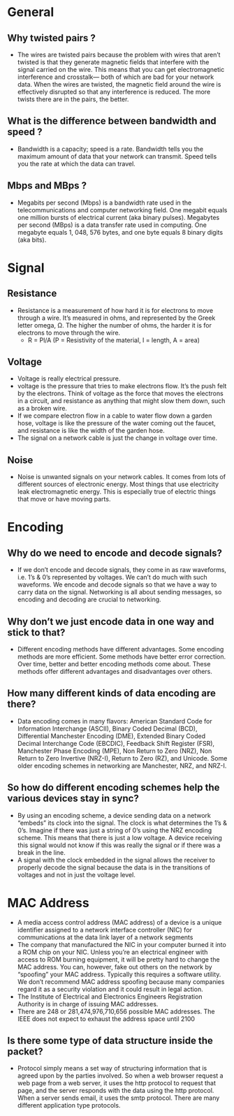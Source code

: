 # General

## Why twisted pairs ?
* The wires are twisted pairs because the problem with wires that aren’t twisted is that they generate
magnetic fields that interfere with the signal carried on the wire. This
means that you can get electromagnetic interference and crosstalk—
both of which are bad for your network data.
When the wires are twisted, the magnetic field around the wire is
effectively disrupted so that any interference is reduced. The more
twists there are in the pairs, the better.

## What is the difference between bandwidth and speed ?
*  Bandwidth is a capacity; speed is
a rate. Bandwidth tells you the maximum
amount of data that your network can
transmit. Speed tells you the rate at which
the data can travel.

## Mbps and MBps ? 
* Megabits per second (Mbps)
is a bandwidth rate used in the
telecommunications and computer
networking field. One megabit equals one
million bursts of electrical current (aka
binary pulses). Megabytes per second
(MBps) is a data transfer rate used in
computing. One megabyte equals 1, 048,
576 bytes, and one byte equals 8 binary
digits (aka bits).

# Signal 
## Resistance
* Resistance is a measurement of how hard it is for electrons to
move through a wire. It’s measured in ohms, and represented by the
Greek letter omega, Ω. The higher the number of ohms, the harder
it is for electrons to move through the wire.
    * R = Pl/A (P = Resistivity of the material, l = length, A = area)

## Voltage
* Voltage is really electrical pressure.
*  voltage is the pressure that tries to make electrons flow.
It’s the push felt by the electrons. Think of voltage as the force that
moves the electrons in a circuit, and resistance as anything that might
slow them down, such as a broken wire.
* If we compare electron flow in a cable to water flow down a garden
hose, voltage is like the pressure of the water coming out the faucet,
and resistance is like the width of the garden hose.
* The signal on a network cable is just the change in voltage
over time.

## Noise
* Noise is unwanted signals on your network cables.
It comes from lots of different sources of electronic
energy. Most things that use electricity leak
electromagnetic energy. This is especially true of
electric things that move or have moving parts.

# Encoding
##  Why do we need to encode and decode signals?
* If we don’t encode and decode signals,
they come in as raw waveforms, i.e. 1’s &
0’s represented by voltages. We can’t do
much with such waveforms. We encode
and decode signals so that we have a way
to carry data on the signal. Networking is all
about sending messages, so encoding and
decoding are crucial to networking.

## Why don’t we just encode data in one way and stick to that?
*  Different encoding methods have
different advantages. Some encoding
methods are more efficient. Some methods
have better error correction. Over time,
better and better encoding methods come
about. These methods offer different
advantages and disadvantages over others.

##  How many different kinds of data encoding are there?
*  Data encoding comes in many flavors:
American Standard Code for Information
Interchange (ASCII), Binary Coded Decimal
(BCD), Differential Manchester Encoding
(DME), Extended Binary Coded Decimal
Interchange Code (EBCDIC), Feedback
Shift Register (FSR), Manchester Phase
Encoding (MPE), Non Return to Zero (NRZ),
Non Return to Zero Invertive (NRZ-I),
Return to Zero (RZ), and Unicode. Some
older encoding schemes in networking are
Manchester, NRZ, and NRZ-I.

##  So how do different encoding schemes help the various devices stay in sync?
*  By using an encoding scheme, a
device sending data on a network “embeds”
its clock into the signal. The clock is what
determines the 1’s & 0’s. Imagine if there
was just a string of 0’s using the NRZ
encoding scheme. This means that there is
just a low voltage. A device receiving this
signal would not know if this was really the
signal or if there was a break in the line.
* A signal with the clock embedded in the
signal allows the receiver to properly
decode the signal because the data is in
the transitions of voltages and not in just
the voltage level.

# MAC Address
* A media access control address (MAC address) of a device is a unique identifier assigned to a network interface controller (NIC) for communications at the data link layer of a network segments
* The company that manufactured
the NIC in your computer burned it into a
ROM chip on your NIC. Unless you’re an
electrical engineer with access to ROM
burning equipment, it will be pretty hard
to change the MAC address. You can,
however, fake out others on the network
by “spoofing” your MAC address. Typically
this requires a software utility. We don’t
recommend MAC address spoofing
because many companies regard it as a
security violation and it could result in legal
action.
* The Institute of Electrical and
Electronics Engineers Registration Authority
is in charge of issuing MAC addresses. 
*  There are 248 or
281,474,976,710,656 possible MAC
addresses. The IEEE does not expect to
exhaust the address space until 2100

##  Is there some type of data structure inside the packet?
* Protocol simply means a set way of
structuring information that is agreed upon
by the parties involved. So when a web
browser request a web page from a web
server, it uses the http protocol to request
that page, and the server responds with the
data using the http protocol. When a server
sends email, it uses the smtp protocol.
There are many different application type
protocols.

